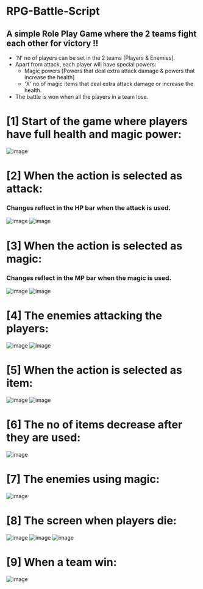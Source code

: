 # RPG-Battle-Script

## A simple Role Play Game where the 2 teams fight each other for victory !!

* 'N' no of players can be set in the 2 teams [Players & Enemies].
* Apart from attack, each player will have special powers:
   * Magic powers [Powers that deal extra attack damage & powers that increase the health]
   * 'X' no of magic items that deal extra attack damage or increase the health.
* The battle is won when all the players in a team lose.


# [1] Start of the game where players have full health and magic power:
![image](https://user-images.githubusercontent.com/83760949/117524678-fb13a780-afdb-11eb-9813-69bb88ae464d.png)


# [2] When the action is selected as attack:
### Changes reflect in the HP bar when the attack is used.
![image](https://user-images.githubusercontent.com/83760949/117524725-4037d980-afdc-11eb-96f4-f010a7dafe68.png)
![image](https://user-images.githubusercontent.com/83760949/117524742-5c3b7b00-afdc-11eb-9166-0b997e70abb5.png)


# [3] When the action is selected as magic:
### Changes reflect in the MP bar when the magic is used.
![image](https://user-images.githubusercontent.com/83760949/117524795-b76d6d80-afdc-11eb-917e-7f8e56e39759.png)
![image](https://user-images.githubusercontent.com/83760949/117524804-c48a5c80-afdc-11eb-8028-bf5d64623bdd.png)


# [4] The enemies attacking the players:
![image](https://user-images.githubusercontent.com/83760949/117524834-fef3f980-afdc-11eb-8d13-4a1d1b94c449.png)
![image](https://user-images.githubusercontent.com/83760949/117524841-0c10e880-afdd-11eb-9244-2f8537d689b1.png)


# [5] When the action is selected as item:
![image](https://user-images.githubusercontent.com/83760949/117524864-2f3b9800-afdd-11eb-84fe-9c7bacd8db99.png)
![image](https://user-images.githubusercontent.com/83760949/117524873-39f62d00-afdd-11eb-8d38-1dcb2accaddd.png)


# [6] The no of items decrease after they are used:
![image](https://user-images.githubusercontent.com/83760949/117525104-78d8b280-afde-11eb-91a0-0eb5a60cfb80.png)


# [7] The enemies using magic:
![image](https://user-images.githubusercontent.com/83760949/117524906-61e59080-afdd-11eb-8d1e-b4d82108ce47.png)


# [8] The screen when players die:
![image](https://user-images.githubusercontent.com/83760949/117524922-7c1f6e80-afdd-11eb-8134-9ca0c537f1ab.png)
![image](https://user-images.githubusercontent.com/83760949/117524937-8ccfe480-afdd-11eb-8f4c-97050fba1be0.png)
![image](https://user-images.githubusercontent.com/83760949/117524955-abce7680-afdd-11eb-8f37-c1cffeedf2bf.png)


# [9] When a team win:
![image](https://user-images.githubusercontent.com/83760949/117525319-4085a400-afdf-11eb-8d6c-aaec2b83e2c1.png)

